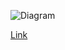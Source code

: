 ![Diagram](https://www.planttext.com/api/plantuml/img/hLLDRn9H5DtFhtYfMuiZ2sE0aZRLXJit9kxC58QFI6SC7miD2w2A6r8Jqq1YLApyWN64CXK6_y9z_yXptmC2fJCnnYRDl7VdldFlEU_SuR1Mjwhrncb5D6fszIYNEovPJh7i58sANQYBactbxQgHARXENUJSYbizC4rJrCflx8Fx3xEPa-nJA_VIAjgfpBsJh7W632CY-m5dFtcqJ3pUJyRbqHVoQ4e-UJgVlj54NiYsxCWMUR8h-_A3e5-qm3PGuJDEbk_9YuKTSOPiKqW1JWTBy4-xE7S5NUe8JMXENY8MTeZkMaWSu_YS5e28WHQWvWDNlG19JlTKHzU2V87krdLbFxukLA4fS6UoXmEUxCIf5QfAFsdnBy9zL8BDv3aoGzdNNV9X3JzGXICHnEFdBqmp9G3Ziqpu3xcF40lT2vvWmCXuw_4YraVqLLqY4zB2WKfNeNgo9VjqhVinR2U_yh3HF79Sv_LfewPisZIKyurKn1rDyNY70cF5ioVacM3jQBOiEX6uQHIKvsb0RvkboQXR4QRgCJDvSQlwyUWt6ezg6QwZ7mYsL1ay5c0nXXeptkmu8cs8rTz_8I3Vgl2Sbxlb1kbrCR5HTvlQnfjealxchRHvAmThrq2kg9FiZGu7qJ_JsACXj1aZvglnLPWKxFtTVIwb-7q3uagPCCIyyP1io23F8fGZBsquRjqMrNAnL1TtBAjGiAnjzrVjFBjUq6Tmlu9B0gQjfogXNSuGjtdSVGK-6hhW8WU3O6nn2JMRG5qmlZYiJa9NuZd5fuLPCXCzO6fuqNwV_8I1x_Ht6j689HzI5wHfdg1kWYuL4CYYJezNR6y3MG4Vt4-QILErlUhf41ly2lq1)

[Link](https://www.planttext.com/?text=hLLDRn9H5DtFhtYfMuiZ2sE0aZRLXJit9kxC58QFI6SC7miD2w2A6r8Jqq1YLApyWN64CXK6_y9z_yXptmC2fJCnnYRDl7VdldFlEU_SuR1Mjwhrncb5D6fszIYNEovPJh7i58sANQYBactbxQgHARXENUJSYbizC4rJrCflx8Fx3xEPa-nJA_VIAjgfpBsJh7W632CY-m5dFtcqJ3pUJyRbqHVoQ4e-UJgVlj54NiYsxCWMUR8h-_A3e5-qm3PGuJDEbk_9YuKTSOPiKqW1JWTBy4-xE7S5NUe8JMXENY8MTeZkMaWSu_YS5e28WHQWvWDNlG19JlTKHzU2V87krdLbFxukLA4fS6UoXmEUxCIf5QfAFsdnBy9zL8BDv3aoGzdNNV9X3JzGXICHnEFdBqmp9G3Ziqpu3xcF40lT2vvWmCXuw_4YraVqLLqY4zB2WKfNeNgo9VjqhVinR2U_yh3HF79Sv_LfewPisZIKyurKn1rDyNY70cF5ioVacM3jQBOiEX6uQHIKvsb0RvkboQXR4QRgCJDvSQlwyUWt6ezg6QwZ7mYsL1ay5c0nXXeptkmu8cs8rTz_8I3Vgl2Sbxlb1kbrCR5HTvlQnfjealxchRHvAmThrq2kg9FiZGu7qJ_JsACXj1aZvglnLPWKxFtTVIwb-7q3uagPCCIyyP1io23F8fGZBsquRjqMrNAnL1TtBAjGiAnjzrVjFBjUq6Tmlu9B0gQjfogXNSuGjtdSVGK-6hhW8WU3O6nn2JMRG5qmlZYiJa9NuZd5fuLPCXCzO6fuqNwV_8I1x_Ht6j689HzI5wHfdg1kWYuL4CYYJezNR6y3MG4Vt4-QILErlUhf41ly2lq1)
